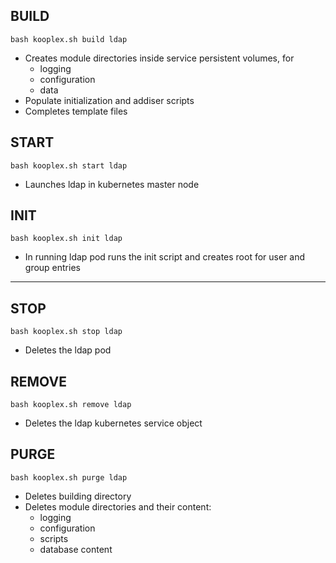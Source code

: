 ## BUILD
```
bash kooplex.sh build ldap
```

* Creates module directories inside service persistent volumes, for
  * logging
  * configuration
  * data
* Populate initialization and addiser scripts
* Completes template files


## START
```
bash kooplex.sh start ldap
```

* Launches ldap in kubernetes master node

## INIT
```
bash kooplex.sh init ldap
```

* In running ldap pod runs the init script and creates root for user and group entries

----

## STOP
```
bash kooplex.sh stop ldap
```

* Deletes the ldap pod

## REMOVE
```
bash kooplex.sh remove ldap
```

* Deletes the ldap kubernetes service object

## PURGE
```
bash kooplex.sh purge ldap
```

* Deletes building directory
* Deletes module directories and their content:
  * logging
  * configuration
  * scripts
  * database content

